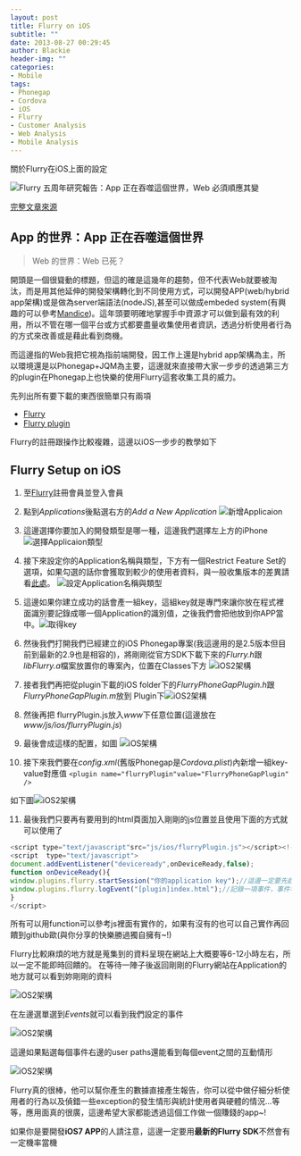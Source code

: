 ```yaml
---
layout: post
title: Flurry on iOS
subtitle: ""
date: 2013-08-27 00:29:45
author: Blackie
header-img: ""
categories:
- Mobile
tags:
- Phonegap
- Cordova
- iOS
- Flurry
- Customer Analysis
- Web Analysis
- Mobile Analysis
---
```


關於Flurry在iOS上面的設定

<!-- More -->

![Flurry 五周年研究報告：App 正在吞噬這個世界，Web 必須順應其變](1.PNG)

[完整文章來源](http://www.inside.com.tw/2013/04/08/flurry-five-year-report-it-s-an-app-world-the-just-web-lives-in-it)

## App 的世界：App 正在吞噬這個世界 ##

>Web 的世界：Web 已死？

開頭是一個很聳動的標題，但這的確是這幾年的趨勢，但不代表Web就要被淘汰，而是用其他延伸的開發架構轉化到不同使用方式，可以開發APP(web/hybrid app架構)或是做為server端語法(nodeJS),甚至可以做成embeded system(有興趣的可以參考[Mandice](http://www.mandice.com/))。這年頭要明確地掌握手中資源才可以做到最有效的利用，所以不管在哪一個平台或方式都要盡量收集使用者資訊，透過分析使用者行為的方式來改善或是藉此看到商機。

而這邊指的Web我把它視為指前端開發，因工作上還是hybrid app架構為主，所以環境還是以Phonegap+JQM為主要，這邊就來直接帶大家一步步的透過第三方的plugin在Phonegap上也快樂的使用Flurry這套收集工具的威力。

先列出所有要下載的東西很簡單只有兩項

- [Flurry](http://www.flurry.com/flurry-analytics.html)
- [Flurry plugin](https://github.com/jfpsf/flurry-phonegap-plugin)

Flurry的註冊跟操作比較複雜，這邊以iOS一步步的教學如下

## Flurry Setup on iOS ##

1. 至[Flurry](http://www.flurry.com/flurry-analytics.html)註冊會員並登入會員
2. 點到*Applications*後點選右方的*Add a New Application*
![新增Applicaion](2.PNG)
3. 這邊選擇你要加入的開發類型是哪一種，這邊我們選擇左上方的iPhone
![選擇Applicaion類型](3.PNG)
4. 接下來設定你的Application名稱與類型，下方有一個Restrict Feature Set的選項，如果勾選的話你會獲取到較少的使用者資料，與一般收集版本的差異請看[此處](http://support.flurry.com/index.php?title=Analytics/Overview/RestrictedFeatureSet)。
![設定Application名稱與類型](4.PNG)
5. 這邊如果你建立成功的話會產一組key，這組key就是專門來讓你放在程式裡面識別要記錄成哪一個Application的識別值，之後我們會把他放到你APP當中。![取得key](5.PNG)
6. 然後我們打開我們已經建立的iOS Phonegap專案(我這邊用的是2.5版本但目前到最新的2.9也是相容的)，將剛剛從官方SDK下載下來的*Flurry.h*跟*libFlurry.a*檔案放置你的專案內，位置在Classes下方
![iOS2架構](7.PNG)
7. 接者我們再把從plugin下載的iOS folder下的*FlurryPhoneGapPlugin.h*跟*FlurryPhoneGapPlugin.m*放到
Plugin下![iOS2架構](8.PNG)
8. 然後再把 flurryPlugin.js放入*www*下任意位置(這邊放在*www/js/ios/flurryPlugin.js*)
9. 最後會成這樣的配置，如圖
![iOS架構](6.PNG)

10. 接下來我們要在*config.xml*(舊版Phonegap是*Cordova.plist*)內新增一組key-value對應值
`<plugin name="flurryPlugin"value="FlurryPhoneGapPlugin" />`

如下圖![iOS2架構](9.PNG)

11. 最後我們只要再有要用到的html頁面加入剛剛的js位置並且使用下面的方式就可以使用了

```js
<script type="text/javascript"src="js/ios/flurryPlugin.js"></script><!--此段記得要放在cordova.js之後-->
<script  type="text/javascript">
document.addEventListener("deviceready",onDeviceReady,false);
function onDeviceReady(){
window.plugins.flurry.startSession("你的application key");//這邊一定要先啟動Session
window.plugins.flurry.logEvent("[plugin]index.html");//記錄一項事件，事件名稱為[plugin]index.html
}
</script>
```

所有可以用function可以參考js裡面有實作的，如果有沒有的也可以自己實作再回饋到github歐(與你分享的快樂勝過獨自擁有~!)

Flurry比較麻煩的地方就是蒐集到的資料呈現在網站上大概要等6-12小時左右，所以一定不能即時回饋的。
在等待一陣子後返回剛剛的Flurry網站在Application的地方就可以看到妳剛剛的資料

![iOS2架構](10.PNG)

在左邊選單選到*Events*就可以看到我們設定的事件

![iOS2架構](11.PNG)

這邊如果點選每個事件右邊的user paths還能看到每個event之間的互動情形

![iOS2架構](12.PNG)

Flurry真的很棒，他可以幫你產生的數據直接產生報告，你可以從中做仔細分析使用者的行為以及偵錯一些exception的發生情形與統計使用者與硬體的情況...等等，應用面真的很廣，這邊希望大家都能透過這個工作做一個賺錢的app~!

如果你是要開發**iOS7 APP**的人請注意，這邊一定要用**最新的Flurry SDK**不然會有一定機率當機
